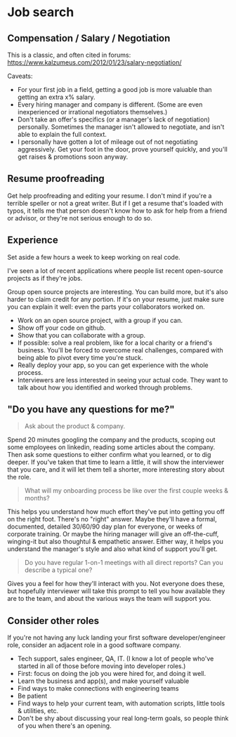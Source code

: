 # Job search

## Compensation / Salary / Negotiation

This is a classic, and often cited in forums:
https://www.kalzumeus.com/2012/01/23/salary-negotiation/

Caveats:
- For your first job in a field, getting a good job is more valuable than getting an extra x% salary.
- Every hiring manager and company is different. (Some are even inexperienced or irrational negotiators themselves.)
- Don't take an offer's specifics (or a manager's lack of negotiation) personally. Sometimes the manager isn't allowed to negotiate, and isn't able to explain the full context.
- I personally have gotten a lot of mileage out of not negotiating aggressively. Get your foot in the door, prove yourself quickly, and you'll get raises & promotions soon anyway.


## Resume proofreading

Get help proofreading and editing your resume. I don't mind if you're a terrible speller or not a great writer. But if I get a resume that's loaded with typos, it tells me that person doesn't know how to ask for help from a friend or advisor, or they're not serious enough to do so. 

## Experience

Set aside a few hours a week to keep working on real code.

I've seen a lot of recent applications where people list recent open-source projects as if they're jobs.

Group open source projects are interesting. You can build more, but it's also harder to claim credit for any portion. If it's on your resume, just make sure you can explain it well: even the parts your collaborators worked on.

- Work on an open source project, with a group if you can.
- Show off your code on github.
- Show that you can collaborate with a group.
- If possible: solve a real problem, like for a local charity or a friend's business. You'll be forced to overcome real challenges, compared with being able to pivot every time you're stuck.
- Really deploy your app, so you can get experience with the whole process.
- Interviewers are less interested in seeing your actual code. They want to talk about how you identified and worked through problems.


## "Do you have any questions for me?"

> Ask about the product & company.

Spend 20 minutes googling the company and the products, scoping out some employees on linkedin, reading some articles about the company. Then ask some questions to either confirm what you learned, or to dig deeper.
If you've taken that time to learn a little, it will show the interviewer that you care, and it will let them tell a shorter, more interesting story about the role.

> What will my onboarding process be like over the first couple weeks & months?

This helps you understand how much effort they've put into getting you off on the right foot. There's no "right" answer. Maybe they'll have a formal, documented, detailed 30/60/90 day plan for everyone, or weeks of corporate training. Or maybe the hiring manager will give an off-the-cuff, winging-it but also thoughtul & empathetic answer. Either way, it helps you understand the manager's style and also what kind of support you'll get.

> Do you have regular 1-on-1 meetings with all direct reports? Can you describe a typical one?

Gives you a feel for how they'll interact with you. Not everyone does these, but hopefully interviewer will take this prompt to tell you how available they are to the team, and about the various ways the team will support you.





## Consider other roles

If you're not having any luck landing your first software developer/engineer role, consider an adjacent role in a good software company.
- Tech support, sales engineer, QA, IT. (I know a lot of people who've started in all of those before moving into developer roles.)
- First: focus on doing the job you were hired for, and doing it well.
- Learn the business and app(s), and make yourself valuable
- Find ways to make connections with engineering teams
- Be patient
- Find ways to help your current team, with automation scripts, little tools & utilities, etc.
- Don't be shy about discussing your real long-term goals, so people think of you when there's an opening.